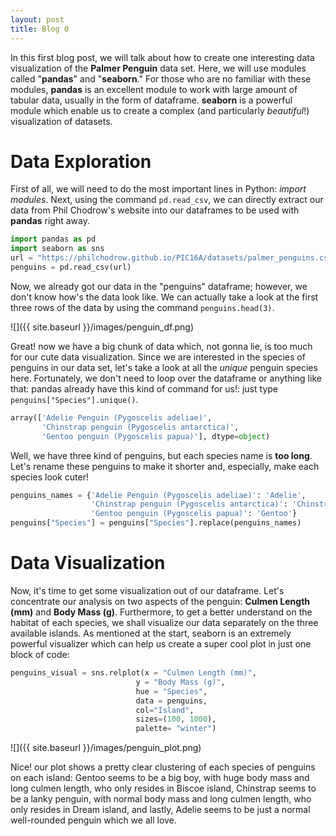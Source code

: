 ```yaml
---
layout: post
title: Blog 0
---
```

In this first blog post, we will talk about how to create one interesting data visualization of the **Palmer Penguin** data set. Here, we will use modules called "**pandas**" and "**seaborn**." For those who are no familiar with these modules, **pandas** is an excellent module to work with large amount of tabular data, usually in the form of dataframe. **seaborn** is a powerful module which enable us to create a complex (and particularly *beautiful*!) visualization of datasets. 
# Data Exploration
First of all, we will need to do the most important lines in Python: *import modules*. Next, using the command `pd.read_csv`, we can directly extract our data from Phil Chodrow's website into our dataframes to be used with **pandas** right away. 
```python
import pandas as pd
import seaborn as sns
url = "https://philchodrow.github.io/PIC16A/datasets/palmer_penguins.csv"
penguins = pd.read_csv(url)
```

Now, we already got our data in the "penguins" dataframe; however, we don't know how's the data look like. We can actually take a look at the first three rows of the data by using the command `penguins.head(3)`.

![]({{ site.baseurl }}/images/penguin_df.png)

Great! now we have a big chunk of data which, not gonna lie, is too much for our cute data visualization. Since we are interested in the species of penguins in our data set, let's take a look at all the *unique* penguin species here. Fortunately, we don't need to loop over the dataframe or anything like that: pandas already have this kind of command for us!: just type `penguins["Species"].unique()`.

```python
array(['Adelie Penguin (Pygoscelis adeliae)',
       'Chinstrap penguin (Pygoscelis antarctica)',
       'Gentoo penguin (Pygoscelis papua)'], dtype=object)
```

Well, we have three kind of penguins, but each species name is **too long**. Let's rename these penguins to make it shorter and, especially, make each species look cuter! 

```python
penguins_names = {'Adelie Penguin (Pygoscelis adeliae)': 'Adelie',
                  'Chinstrap penguin (Pygoscelis antarctica)': 'Chinstrap', 
                  'Gentoo penguin (Pygoscelis papua)': 'Gentoo'}
penguins["Species"] = penguins["Species"].replace(penguins_names)
```
# Data Visualization

Now, it's time to get some visualization out of our dataframe. Let's concentrate our analysis on two aspects of the penguin: **Culmen Length (mm)** and **Body Mass (g)**. Furthermore, to get a better understand on the habitat of each species, we shall visualize our data separately on the three available islands. As mentioned at the start, seaborn is an extremely powerful visualizer which can help us create a super cool plot in just one block of code:
```python
penguins_visual = sns.relplot(x = "Culmen Length (mm)", 
                            y = "Body Mass (g)", 
                            hue = "Species", 
                            data = penguins, 
                            col="Island", 
                            sizes=(100, 1000),
                            palette= "winter")
```
![]({{ site.baseurl }}/images/penguin_plot.png)

Nice! our plot shows a pretty clear clustering of each species of penguins on each island: Gentoo seems to be a big boy, with huge body mass and long culmen length, who only resides in Biscoe island, Chinstrap seems to be a lanky penguin, with normal body mass and long culmen length, who only resides in Dream island, and lastly, Adelie seems to be just a normal well-rounded penguin which we all love. 